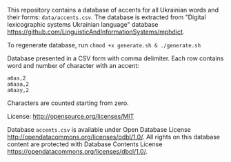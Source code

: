 This repository contains a database of accents for all Ukrainian words and their forms: `data/accents.csv`. The database is extracted from "Digital lexicographic systems Ukrainian language" database https://github.com/LinguisticAndInformationSystems/mphdict. 

To regenerate database, run `chmod +x generate.sh & ./generate.sh`

Database presented in a CSV form with comma delimiter. Each row contains word and number of character with an accent:

```csv
абаз,2
абаза,2
абазу,2
``` 

Characters are counted starting from zero.

License: http://opensource.org/licenses/MIT

Database `accents.csv` is available under Open Database License http://opendatacommons.org/licenses/odbl/1.0/. All rights on this database content are protected with Database Contents License https://opendatacommons.org/licenses/dbcl/1.0/.